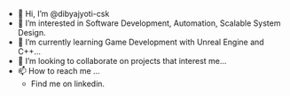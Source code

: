 - 👋 Hi, I’m @dibyajyoti-csk
- 👀 I’m interested in Software Development, Automation, Scalable System Design.
- 🌱 I’m currently learning Game Development with Unreal Engine and C++...
- 💞️ I’m looking to collaborate on projects that interest me...
- 📫 How to reach me ... 
  - Find me on linkedin.

<!---
dibyajyoti-csk/dibyajyoti-csk is a ✨ special ✨ repository because its `README.md` (this file) appears on your GitHub profile.
You can click the Preview link to take a look at your changes.
--->

